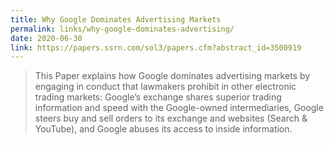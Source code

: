 ```yaml
---
title: Why Google Dominates Advertising Markets
permalink: links/why-google-dominates-advertising/
date: 2020-06-30
link: https://papers.ssrn.com/sol3/papers.cfm?abstract_id=3500919
---
```


> This Paper explains how Google dominates advertising markets by engaging in conduct that lawmakers prohibit in other electronic trading markets: Google’s exchange shares superior trading information and speed with the Google-owned intermediaries, Google steers buy and sell orders to its exchange and websites (Search & YouTube), and Google abuses its access to inside information.
